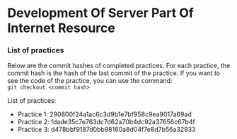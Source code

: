 # Development Of Server Part Of Internet Resource

### List of practices
Below are the commit hashes of completed practices.
For each practice, the commit hash is the hash of the last commit of the practice. 
If you want to see the code of the practice, you can use the command:   
`git checkout <commit hash>`

List of practices:
- Practice 1: 290800f24a1ac6c3d9b1e7bf958c9ea9017a69ad
- Practice 2: fdade35c7e763dc7d62a70b4dc92a37656c67b4f
- Practice 3: d478bbf9187d0bb98160a8d04f7e8d7b56a32933